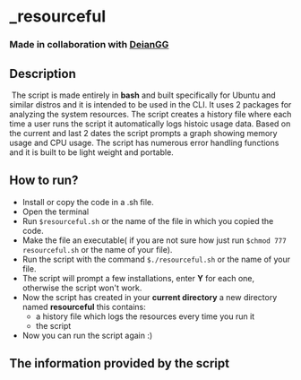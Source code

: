 # _resourceful
### Made in collaboration with [DeianGG](https://github.com/DeianGG)

## Description

&nbsp;The script is made entirely in **bash** and built specifically for Ubuntu and similar distros and it is intended to be used in the CLI. It uses 2 packages for analyzing the system resources.
The script creates a history file where each time a user runs the script it automatically logs histoic usage data. Based on the current and last 2 dates the script prompts a graph showing memory usage
and CPU usage. The script has numerous error handling functions and it is built to be light weight and portable.

## How to run?

* Install or copy the code in a .sh file.
* Open the terminal
* Run `$resourceful.sh` or the name of the file in which you copied the code.
* Make the file an executable( if you are not sure how just run `$chmod 777 resourceful.sh` or the name of your file).
* Run the script with the command `$./resourceful.sh` or the name of your file.
* The script will prompt a few installations, enter **Y** for each one, otherwise the script won't work.
* Now the script has created in your **current directory** a new directory named **resourceful** this contains:
    * a history file which logs the resources every time you run it
    * the script
* Now you can run the script again :)
  
## The information provided by the script

